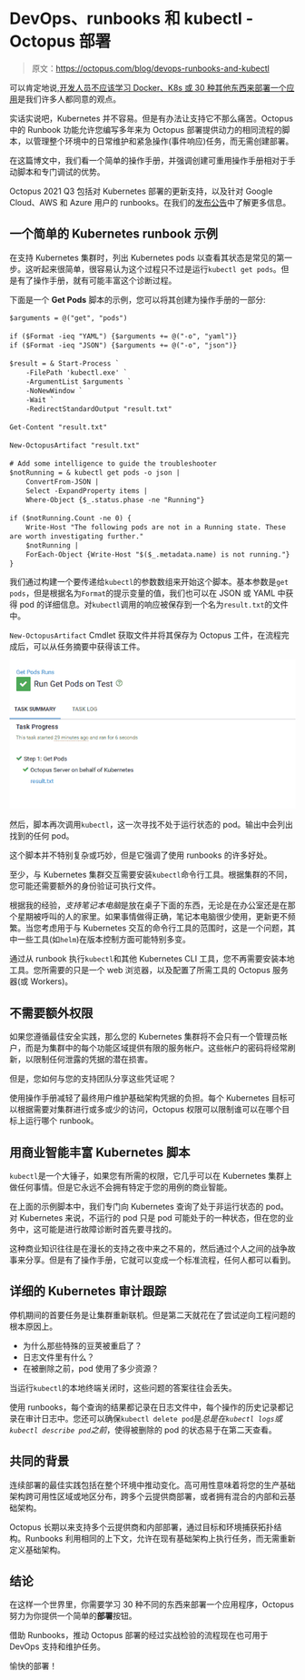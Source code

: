 # DevOps、runbooks 和 kubectl - Octopus 部署

> 原文：<https://octopus.com/blog/devops-runbooks-and-kubectl>

可以肯定地说,[开发人员不应该学习 Docker、K8s 或 30 种其他东西来部署一个应用](https://www.theregister.co.uk/2018/02/22/ibm_java_cto_john_duimovich_interview/)是我们许多人都同意的观点。

实话实说吧，Kubernetes 并不容易。但是有办法让支持它不那么痛苦。Octopus 中的 Runbook 功能允许您编写多年来为 Octopus 部署提供动力的相同流程的脚本，以管理整个环境中的日常维护和紧急操作(事件响应)任务，而无需创建部署。

在这篇博文中，我们看一个简单的操作手册，并强调创建可重用操作手册相对于手动脚本和专门调试的优势。

Octopus 2021 Q3 包括对 Kubernetes 部署的更新支持，以及针对 Google Cloud、AWS 和 Azure 用户的 runbooks。在我们的[发布公告](https://octopus.com/blog/octopus-release-2021-q3)中了解更多信息。

## 一个简单的 Kubernetes runbook 示例

在支持 Kubernetes 集群时，列出 Kubernetes pods 以查看其状态是常见的第一步。这听起来很简单，很容易认为这个过程只不过是运行`kubectl get pods`。但是有了操作手册，就有可能丰富这个诊断过程。

下面是一个 **Get Pods** 脚本的示例，您可以将其创建为操作手册的一部分:

```
$arguments = @("get", "pods")

if ($Format -ieq "YAML") {$arguments += @("-o", "yaml")}
if ($Format -ieq "JSON") {$arguments += @("-o", "json")}

$result = & Start-Process `
    -FilePath 'kubectl.exe' `
    -ArgumentList $arguments `
    -NoNewWindow `
    -Wait `
    -RedirectStandardOutput "result.txt"

Get-Content "result.txt"

New-OctopusArtifact "result.txt"

# Add some intelligence to guide the troubleshooter
$notRunning = & kubectl get pods -o json |
    ConvertFrom-JSON |
    Select -ExpandProperty items |
    Where-Object {$_.status.phase -ne "Running"}

if ($notRunning.Count -ne 0) {
    Write-Host "The following pods are not in a Running state. These are worth investigating further."
    $notRunning |
    ForEach-Object {Write-Host "$($_.metadata.name) is not running."}
} 
```

我们通过构建一个要传递给`kubectl`的参数数组来开始这个脚本。基本参数是`get pods`，但是根据名为`Format`的提示变量的值，我们也可以在 JSON 或 YAML 中获得 pod 的详细信息。对`kubectl`调用的响应被保存到一个名为`result.txt`的文件中。

`New-OctopusArtifact` Cmdlet 获取文件并将其保存为 Octopus 工件，在流程完成后，可以从任务摘要中获得该工件。

[![Screenshot of Task Summary page in Octopus showing Step 1 Get Pods](img/2a09d21e7668221aeadf8c1bda2c13c2.png)](#)

然后，脚本再次调用`kubectl`，这一次寻找不处于运行状态的 pod。输出中会列出找到的任何 pod。

这个脚本并不特别复杂或巧妙，但是它强调了使用 runbooks 的许多好处。

至少，与 Kubernetes 集群交互需要安装`kubectl`命令行工具。根据集群的不同，您可能还需要额外的身份验证可执行文件。

根据我的经验，*支持笔记本电脑*是放在桌子下面的东西，无论是在办公室还是在那个星期被呼叫的人的家里。如果事情做得正确，笔记本电脑很少使用，更新更不频繁。当您考虑用于与 Kubernetes 交互的命令行工具的范围时，这是一个问题，其中一些工具(如`helm`)在版本控制方面可能特别多变。

通过从 runbook 执行`kubectl`和其他 Kubernetes CLI 工具，您不再需要安装本地工具。您所需要的只是一个 web 浏览器，以及配置了所需工具的 Octopus 服务器(或 Workers)。

## 不需要额外权限

如果您遵循最佳安全实践，那么您的 Kubernetes 集群将不会只有一个管理员帐户，而是为集群中的每个功能区域提供有限的服务帐户。这些帐户的密码将经常刷新，以限制任何泄露的凭据的潜在损害。

但是，您如何与您的支持团队分享这些凭证呢？

使用操作手册减轻了最终用户维护基础架构凭据的负担。每个 Kubernetes 目标可以根据需要对集群进行或多或少的访问，Octopus 权限可以限制谁可以在哪个目标上运行哪个 runbook。

## 用商业智能丰富 Kubernetes 脚本

`kubectl`是一个大锤子，如果您有所需的权限，它几乎可以在 Kubernetes 集群上做任何事情。但是它永远不会拥有特定于您的用例的商业智能。

在上面的示例脚本中，我们专门向 Kubernetes 查询了处于非运行状态的 pod。对 Kubernetes 来说，不运行的 pod 只是 pod 可能处于的一种状态，但在您的业务中，这可能是进行故障诊断时首先要寻找的。

这种商业知识往往是在漫长的支持之夜中来之不易的，然后通过个人之间的战争故事来分享。但是有了操作手册，它就可以变成一个标准流程，任何人都可以看到。

## 详细的 Kubernetes 审计跟踪

停机期间的首要任务是让集群重新联机。但是第二天就花在了尝试逆向工程问题的根本原因上。

*   为什么那些特殊的豆荚被重启了？
*   日志文件里有什么？
*   在被删除之前，pod 使用了多少资源？

当运行`kubectl`的本地终端关闭时，这些问题的答案往往会丢失。

使用 runbooks，每个查询的结果都记录在日志文件中，每个操作的历史记录都记录在审计日志中。您还可以确保`kubectl delete pod`是*总是在`kubectl logs`或`kubectl describe pod`之前*，使得被删除的 pod 的状态易于在第二天查看。

## 共同的背景

连续部署的最佳实践包括在整个环境中推动变化。高可用性意味着将您的生产基础架构跨可用性区域或地区分布，跨多个云提供商部署，或者拥有混合的内部和云基础架构。

Octopus 长期以来支持多个云提供商和内部部署，通过目标和环境捕获拓扑结构。Runbooks 利用相同的上下文，允许在现有基础架构上执行任务，而无需重新定义基础架构。

## 结论

在这样一个世界里，你需要学习 30 种不同的东西来部署一个应用程序，Octopus 努力为你提供一个简单的**部署**按钮。

借助 Runbooks，推动 Octopus 部署的经过实战检验的流程现在也可用于 DevOps 支持和维护任务。

愉快的部署！